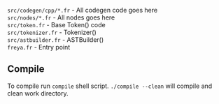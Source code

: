 `src/codegen/cpp/*.fr` - All codegen code goes here<br />
`src/nodes/*.fr` - All nodes goes here<br />
`src/token.fr` - Base Token() code<br />
`src/tokenizer.fr` - Tokenizer()<br />
`src/astbuilder.fr` - ASTBuilder()<br />
`freya.fr` - Entry point<br />

## Compile
To compile run `compile` shell script. `./compile --clean` will compile and clean work directory.
